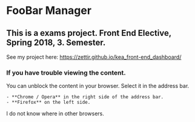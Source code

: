 # FooBar Manager
## This is a exams project. Front End Elective, Spring 2018, 3. Semester.
See my project here: https://zettir.github.io/kea_front-end_dashboard/

### If you have trouble viewing the content.
You can unblock the content in your browser.
Select it in the address bar.
```
- **Chrome / Opera** in the right side of the address bar.
- **Firefox** on the left side.
```
I do not know where in other browsers.
